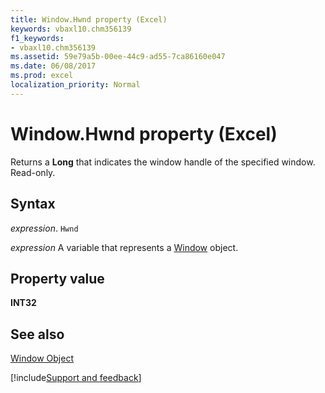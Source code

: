 ```yaml
---
title: Window.Hwnd property (Excel)
keywords: vbaxl10.chm356139
f1_keywords:
- vbaxl10.chm356139
ms.assetid: 59e79a5b-00ee-44c9-ad55-7ca86160e047
ms.date: 06/08/2017
ms.prod: excel
localization_priority: Normal
---
```



# Window.Hwnd property (Excel)

Returns a  **Long** that indicates the window handle of the specified window. Read-only.


## Syntax

_expression_. `Hwnd`

_expression_ A variable that represents a [Window](./Excel.Window.md) object.


## Property value

 **INT32**


## See also


[Window Object](Excel.Window.md)

[!include[Support and feedback](~/includes/feedback-boilerplate.md)]